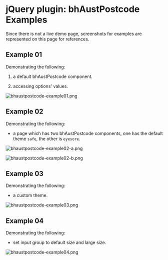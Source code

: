 # jQuery plugin: bhAustPostcode Examples

Since there is not a live demo page, screenshots for examples are represented on
this page for references.

## Example 01

Demonstrating the following:

1. a default bhAustPostcode component. 

2. accessing options' values.

![bhaustpostcode-example01.png](https://behainguyen.files.wordpress.com/2023/06/bhaustpostcode-example01.png)

## Example 02

Demonstrating the following:

* a page which has two bhAustPostcode components, one has the default theme <code>safe</code>,
the other is <code>eyesore</code>.

![bhaustpostcode-example02-a.png](https://behainguyen.files.wordpress.com/2023/06/bhaustpostcode-example02-a.png)

![bhaustpostcode-example02-b.png](https://behainguyen.files.wordpress.com/2023/06/bhaustpostcode-example02-b.png)

## Example 03

Demonstrating the following:

* a custom theme.

![bhaustpostcode-example03.png](https://behainguyen.files.wordpress.com/2023/06/bhaustpostcode-example03.png)

## Example 04

Demonstrating the following:

* set input group to default size and large size.

![bhaustpostcode-example04.png](https://behainguyen.files.wordpress.com/2023/06/bhaustpostcode-example04.png)